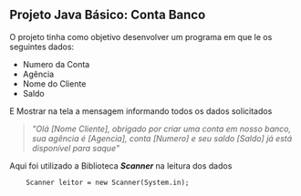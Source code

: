 ## Projeto Java Básico: Conta Banco

O projeto tinha como objetivo desenvolver um programa em que le os seguintes dados:

* Numero da Conta
* Agência
* Nome do Cliente
* Saldo

E Mostrar na tela a mensagem informando todos os dados solicitados

> *"Olá [Nome Cliente], obrigado por criar uma conta em nosso banco, sua agência é [Agencia], conta [Numero] e seu saldo [Saldo] já está disponível para saque"*

Aqui foi utilizado a Biblioteca ***Scanner*** na leitura dos dados

```
    Scanner leitor = new Scanner(System.in);
```

